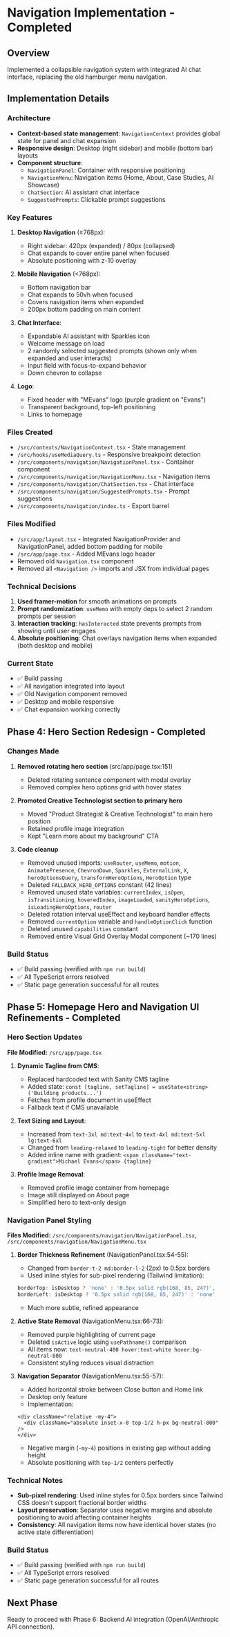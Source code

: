 # Navigation Implementation - Completed

## Overview
Implemented a collapsible navigation system with integrated AI chat interface, replacing the old hamburger menu navigation.

## Implementation Details

### Architecture
- **Context-based state management**: `NavigationContext` provides global state for panel and chat expansion
- **Responsive design**: Desktop (right sidebar) and mobile (bottom bar) layouts
- **Component structure**:
  - `NavigationPanel`: Container with responsive positioning
  - `NavigationMenu`: Navigation items (Home, About, Case Studies, AI Showcase)
  - `ChatSection`: AI assistant chat interface
  - `SuggestedPrompts`: Clickable prompt suggestions

### Key Features
1. **Desktop Navigation** (≥768px):
   - Right sidebar: 420px (expanded) / 80px (collapsed)
   - Chat expands to cover entire panel when focused
   - Absolute positioning with z-10 overlay

2. **Mobile Navigation** (<768px):
   - Bottom navigation bar
   - Chat expands to 50vh when focused
   - Covers navigation items when expanded
   - 200px bottom padding on main content

3. **Chat Interface**:
   - Expandable AI assistant with Sparkles icon
   - Welcome message on load
   - 2 randomly selected suggested prompts (shown only when expanded and user interacts)
   - Input field with focus-to-expand behavior
   - Down chevron to collapse

4. **Logo**:
   - Fixed header with "MEvans" logo (purple gradient on "Evans")
   - Transparent background, top-left positioning
   - Links to homepage

### Files Created
- `/src/contexts/NavigationContext.tsx` - State management
- `/src/hooks/useMediaQuery.ts` - Responsive breakpoint detection
- `/src/components/navigation/NavigationPanel.tsx` - Container component
- `/src/components/navigation/NavigationMenu.tsx` - Navigation items
- `/src/components/navigation/ChatSection.tsx` - Chat interface
- `/src/components/navigation/SuggestedPrompts.tsx` - Prompt suggestions
- `/src/components/navigation/index.ts` - Export barrel

### Files Modified
- `/src/app/layout.tsx` - Integrated NavigationProvider and NavigationPanel, added bottom padding for mobile
- `/src/app/page.tsx` - Added MEvans logo header
- Removed old `Navigation.tsx` component
- Removed all `<Navigation />` imports and JSX from individual pages

### Technical Decisions
1. **Used framer-motion** for smooth animations on prompts
2. **Prompt randomization**: `useMemo` with empty deps to select 2 random prompts per session
3. **Interaction tracking**: `hasInteracted` state prevents prompts from showing until user engages
4. **Absolute positioning**: Chat overlays navigation items when expanded (both desktop and mobile)

### Current State
- ✅ Build passing
- ✅ All navigation integrated into layout
- ✅ Old Navigation component removed
- ✅ Desktop and mobile responsive
- ✅ Chat expansion working correctly

## Phase 4: Hero Section Redesign - Completed

### Changes Made
1. **Removed rotating hero section** (src/app/page.tsx:151)
   - Deleted rotating sentence component with modal overlay
   - Removed complex hero options grid with hover states

2. **Promoted Creative Technologist section to primary hero**
   - Moved "Product Strategist & Creative Technologist" to main hero position
   - Retained profile image integration
   - Kept "Learn more about my background" CTA

3. **Code cleanup**
   - Removed unused imports: `useRouter`, `useMemo`, `motion`, `AnimatePresence`, `ChevronDown`, `Sparkles`, `ExternalLink`, `X`, `heroOptionsQuery`, `transformHeroOptions`, `HeroOption` type
   - Deleted `FALLBACK_HERO_OPTIONS` constant (42 lines)
   - Removed unused state variables: `currentIndex`, `isOpen`, `isTransitioning`, `hoveredIndex`, `imageLoaded`, `sanityHeroOptions`, `isLoadingHeroOptions`, `router`
   - Deleted rotation interval useEffect and keyboard handler effects
   - Removed `currentOption` variable and `handleOptionClick` function
   - Deleted unused `capabilities` constant
   - Removed entire Visual Grid Overlay Modal component (~170 lines)

### Build Status
- ✅ Build passing (verified with `npm run build`)
- ✅ All TypeScript errors resolved
- ✅ Static page generation successful for all routes

## Phase 5: Homepage Hero and Navigation UI Refinements - Completed

### Hero Section Updates
**File Modified:** `/src/app/page.tsx`

1. **Dynamic Tagline from CMS**:
   - Replaced hardcoded text with Sanity CMS tagline
   - Added state: `const [tagline, setTagline] = useState<string>('Building products...')`
   - Fetches from profile document in useEffect
   - Fallback text if CMS unavailable

2. **Text Sizing and Layout**:
   - Increased from `text-3xl md:text-4xl` to `text-4xl md:text-5xl lg:text-6xl`
   - Changed from `leading-relaxed` to `leading-tight` for better density
   - Added inline name with gradient: `<span className="text-gradient">Michael Evans</span> {tagline}`

3. **Profile Image Removal**:
   - Removed profile image container from homepage
   - Image still displayed on About page
   - Simplified hero to text-only design

### Navigation Panel Styling
**Files Modified:** `/src/components/navigation/NavigationPanel.tsx`, `/src/components/navigation/NavigationMenu.tsx`

1. **Border Thickness Refinement** (NavigationPanel.tsx:54-55):
   - Changed from `border-t-2 md:border-l-2` (2px) to 0.5px borders
   - Used inline styles for sub-pixel rendering (Tailwind limitation):
   ```typescript
   borderTop: isDesktop ? 'none' : '0.5px solid rgb(168, 85, 247)',
   borderLeft: isDesktop ? '0.5px solid rgb(168, 85, 247)' : 'none'
   ```
   - Much more subtle, refined appearance

2. **Active State Removal** (NavigationMenu.tsx:66-73):
   - Removed purple highlighting of current page
   - Deleted `isActive` logic using `usePathname()` comparison
   - All items now: `text-neutral-400 hover:text-white hover:bg-neutral-800`
   - Consistent styling reduces visual distraction

3. **Navigation Separator** (NavigationMenu.tsx:55-57):
   - Added horizontal stroke between Close button and Home link
   - Desktop only feature
   - Implementation:
   ```tsx
   <div className="relative -my-4">
     <div className="absolute inset-x-0 top-1/2 h-px bg-neutral-800" />
   </div>
   ```
   - Negative margin (`-my-4`) positions in existing gap without adding height
   - Absolute positioning with `top-1/2` centers perfectly

### Technical Notes
- **Sub-pixel rendering**: Used inline styles for 0.5px borders since Tailwind CSS doesn't support fractional border widths
- **Layout preservation**: Separator uses negative margins and absolute positioning to avoid affecting container heights
- **Consistency**: All navigation items now have identical hover states (no active state differentiation)

### Build Status
- ✅ Build passing (verified with `npm run build`)
- ✅ All TypeScript errors resolved
- ✅ Static page generation successful for all routes

## Next Phase
Ready to proceed with Phase 6: Backend AI integration (OpenAI/Anthropic API connection).
